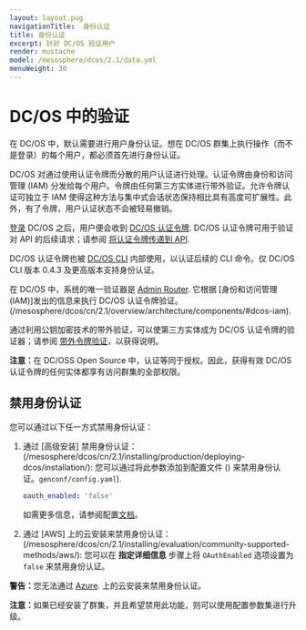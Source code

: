 ```yaml
---
layout: layout.pug
navigationTitle:  身份认证
title: 身份认证
excerpt: 针对 DC/OS 验证用户
render: mustache
model: /mesosphere/dcos/2.1/data.yml
menuWeight: 30
---
```


<!-- The source repository for this topic is https://github.com/dcos/dcos-docs-site -->

# DC/OS 中的验证

在 DC/OS 中，默认需要进行用户身份认证。想在 DC/OS 群集上执行操作（而不是登录）的每个用户，都必须首先进行身份认证。

DC/OS 对通过使用认证令牌而分散的用户认证进行处理。认证令牌由身份和访问管理 (IAM) 分发给每个用户。令牌由任何第三方实体进行带外验证。允许令牌认证可独立于 IAM 使得这种方法与集中式会话状态保持相比具有高度可扩展性。此外，有了令牌，用户认证状态不会被轻易撤销。

[登录](/mesosphere/dcos/cn/2.1/security/oss/login/) DC/OS 之后，用户便会收到 [DC/OS 认证令牌](/mesosphere/dcos/cn/2.1/security/oss/authentication/authentication-token). DC/OS 认证令牌可用于验证对 API 的后续请求；请参阅 [将认证令牌传递到 API](/mesosphere/dcos/cn/2.1/security/oss/authentication/authentication-token/#pass-an-authentication-token-to-the-api).

DC/OS 认证令牌也被 [DC/OS CLI](/mesosphere/dcos/cn/2.1/cli/) 内部使用，以认证后续的 CLI 命令。仅 DC/OS CLI 版本 0.4.3 及更高版本支持身份认证。

在 DC/OS 中，系统的唯一验证器是 [Admin Router](/mesosphere/dcos/cn/2.1/overview/architecture/components/#admin-router). 它根据 [身份和访问管理 (IAM)]发出的信息来执行 DC/OS 认证令牌验证。(/mesosphere/dcos/cn/2.1/overview/architecture/components/#dcos-iam).

通过利用公钥加密技术的带外验证，可以使第三方实体成为 DC/OS 认证令牌的验证器；请参阅 [带外令牌验证](/mesosphere/dcos/cn/2.1/security/oss/authentication/out-of-band-verification/)，以获得说明。

<p class="message--note"><strong>注意：</strong>在 DC/OSS Open Source 中，认证等同于授权。因此，获得有效 DC/OS 认证令牌的任何实体都享有访问群集的全部权限。</p>

## 禁用身份认证

您可以通过以下任一方式禁用身份认证：
1. 通过 [高级安装] 禁用身份认证：(/mesosphere/dcos/cn/2.1/installing/production/deploying-dcos/installation/): 您可以通过将此参数添加到配置文件 () 来禁用身份认证。`genconf/config.yaml`).

    ```yaml
    oauth_enabled: 'false'
    ```
    如需更多信息，请参阅配置[文档](/mesosphere/dcos/cn/2.1/installing/production/advanced-configuration/configuration-reference/)。

2. 通过 [AWS] 上的云安装来禁用身份认证：(/mesosphere/dcos/cn/2.1/installing/evaluation/community-supported-methods/aws/): 您可以在 **指定详细信息** 步骤上将 `OAuthEnabled` 选项设置为 `false` 来禁用身份认证。

<p class="message--warning"><strong>警告：</strong>您无法通过 <a href ="/mesosphere/dcos/2.1/installing/evaluation/azure/">Azure</a>. 上的云安装来禁用身份认证。</p>

<p class="message--note"><strong>注意：</strong>如果已经安装了群集，并且希望禁用此功能，则可以使用配置参数集进行升级。</p>
